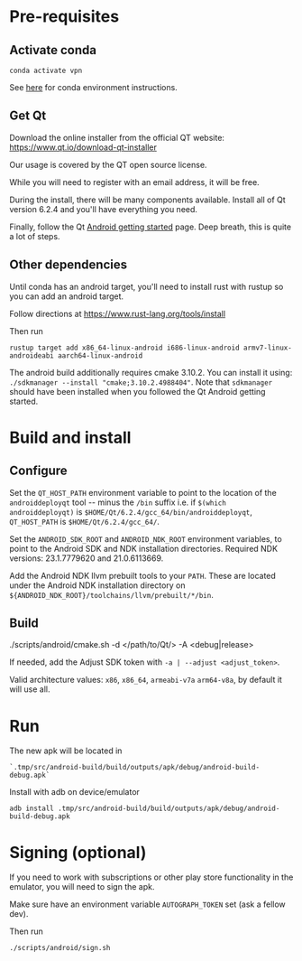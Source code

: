 # Pre-requisites

## Activate conda

`conda activate vpn`

See [here](./index.md#conda) for conda environment instructions.

## Get Qt

Download the online installer from the official QT website: https://www.qt.io/download-qt-installer

Our usage is covered by the QT open source license.

While you will need to register with an email address, it will be free.

During the install, there will be many components available.
Install all of Qt version 6.2.4 and you'll have everything you need.

Finally, follow the Qt [Android getting started](https://doc.qt.io/qt-6/android-getting-started.html) page.
Deep breath, this is quite a lot of steps.

## Other dependencies

Until conda has an android target, you'll need to install rust with rustup so you can add an android target.

Follow directions at https://www.rust-lang.org/tools/install

Then run

    rustup target add x86_64-linux-android i686-linux-android armv7-linux-androideabi aarch64-linux-android

The android build additionally requires cmake 3.10.2. You can install it using: `./sdkmanager --install "cmake;3.10.2.4988404"`.
Note that `sdkmanager` should have been installed when you followed the Qt Android getting started.

# Build and install

## Configure

Set the `QT_HOST_PATH` environment variable to point to the location of the `androiddeployqt` tool  -- minus the `/bin` suffix i.e. if `$(which androiddeployqt)` is `$HOME/Qt/6.2.4/gcc_64/bin/androiddeployqt`, `QT_HOST_PATH` is `$HOME/Qt/6.2.4/gcc_64/`.

Set the `ANDROID_SDK_ROOT` and `ANDROID_NDK_ROOT` environment variables,
to point to the Android SDK and NDK installation directories. Required NDK versions: 23.1.7779620 and 21.0.6113669.

Add the Android NDK llvm prebuilt tools to your `PATH`. These are located under the Android NDK installation
directory on `${ANDROID_NDK_ROOT}/toolchains/llvm/prebuilt/*/bin`.

## Build

./scripts/android/cmake.sh -d </path/to/Qt/> -A <architecture> <debug|release>

If needed, add the Adjust SDK token with `-a | --adjust <adjust_token>`.

Valid architecture values: `x86`, `x86_64`, `armeabi-v7a` `arm64-v8a`, by default it will use all.

# Run

The new apk will be located in

    `.tmp/src/android-build/build/outputs/apk/debug/android-build-debug.apk`

Install with adb on device/emulator

    adb install .tmp/src/android-build/build/outputs/apk/debug/android-build-debug.apk

# Signing (optional)

If you need to work with subscriptions or other play store functionality in the emulator, you will need to sign the apk.

Make sure have an environment variable `AUTOGRAPH_TOKEN` set (ask a fellow dev).

Then run

    ./scripts/android/sign.sh
